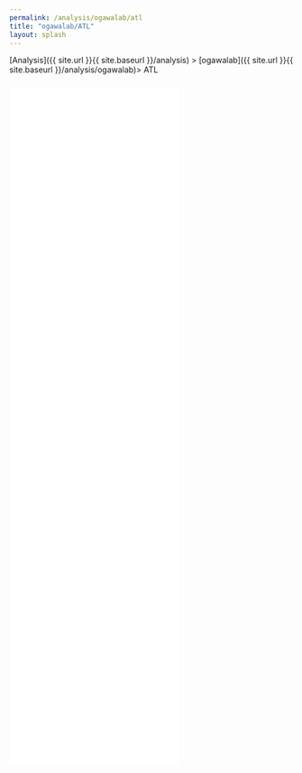 ```yaml
---
permalink: /analysis/ogawalab/atl
title: "ogawalab/ATL"
layout: splash
---
```


[Analysis]({{ site.url }}{{ site.baseurl }}/analysis) > [ogawalab]({{ site.url }}{{ site.baseurl }}/analysis/ogawalab)> ATL

<iframe src="{{ site.url }}{{ site.baseurl }}/graphs/ogawalab_atl.html" style="height:1200px; margin-top:10px;" scrolling="no" frameborder="no"></iframe>
